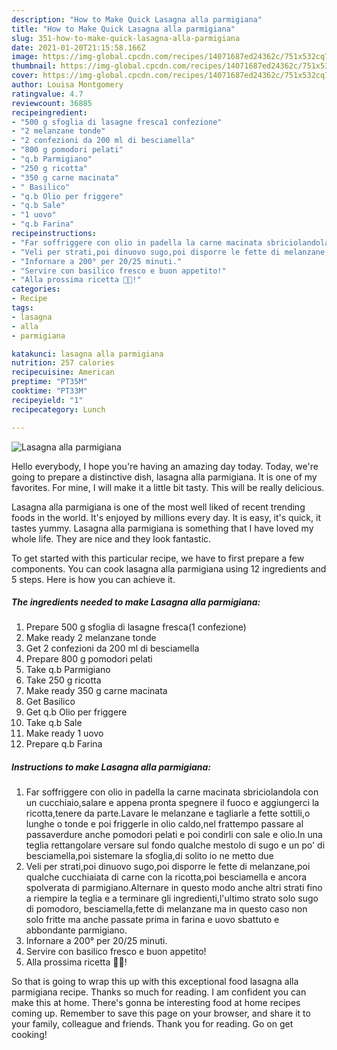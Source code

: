 ```yaml
---
description: "How to Make Quick Lasagna alla parmigiana"
title: "How to Make Quick Lasagna alla parmigiana"
slug: 351-how-to-make-quick-lasagna-alla-parmigiana
date: 2021-01-20T21:15:58.166Z
image: https://img-global.cpcdn.com/recipes/14071687ed24362c/751x532cq70/lasagna-alla-parmigiana-recipe-main-photo.jpg
thumbnail: https://img-global.cpcdn.com/recipes/14071687ed24362c/751x532cq70/lasagna-alla-parmigiana-recipe-main-photo.jpg
cover: https://img-global.cpcdn.com/recipes/14071687ed24362c/751x532cq70/lasagna-alla-parmigiana-recipe-main-photo.jpg
author: Louisa Montgomery
ratingvalue: 4.7
reviewcount: 36885
recipeingredient:
- "500 g sfoglia di lasagne fresca1 confezione"
- "2 melanzane tonde"
- "2 confezioni da 200 ml di besciamella"
- "800 g pomodori pelati"
- "q.b Parmigiano"
- "250 g ricotta"
- "350 g carne macinata"
- " Basilico"
- "q.b Olio per friggere"
- "q.b Sale"
- "1 uovo"
- "q.b Farina"
recipeinstructions:
- "Far soffriggere con olio in padella la carne macinata sbriciolandola con un cucchiaio,salare e appena pronta spegnere il fuoco e aggiungerci la ricotta,tenere da parte.Lavare le melanzane e tagliarle a fette sottili,o lunghe o tonde e poi friggerle in olio caldo,nel frattempo passare al passaverdure anche pomodori pelati e poi condirli con sale e olio.In una teglia rettangolare versare sul fondo qualche mestolo di sugo e un po&#39; di besciamella,poi sistemare la sfoglia,di solito io ne metto due"
- "Veli per strati,poi dinuovo sugo,poi disporre le fette di melanzane,poi qualche cucchiaiata di carne con la ricotta,poi besciamella e ancora spolverata di parmigiano.Alternare in questo modo anche altri strati fino a riempire la teglia e a terminare gli ingredienti,l&#39;ultimo strato solo sugo di pomodoro, besciamella,fette di melanzane ma in questo caso non solo fritte ma anche passate prima in farina e uovo sbattuto e abbondante parmigiano."
- "Infornare a 200° per 20/25 minuti."
- "Servire con basilico fresco e buon appetito!"
- "Alla prossima ricetta 👩‍🍳!"
categories:
- Recipe
tags:
- lasagna
- alla
- parmigiana

katakunci: lasagna alla parmigiana 
nutrition: 257 calories
recipecuisine: American
preptime: "PT35M"
cooktime: "PT33M"
recipeyield: "1"
recipecategory: Lunch

---
```



![Lasagna alla parmigiana](https://img-global.cpcdn.com/recipes/14071687ed24362c/751x532cq70/lasagna-alla-parmigiana-recipe-main-photo.jpg)

Hello everybody, I hope you're having an amazing day today. Today, we're going to prepare a distinctive dish, lasagna alla parmigiana. It is one of my favorites. For mine, I will make it a little bit tasty. This will be really delicious.

Lasagna alla parmigiana is one of the most well liked of recent trending foods in the world. It's enjoyed by millions every day. It is easy, it's quick, it tastes yummy. Lasagna alla parmigiana is something that I have loved my whole life. They are nice and they look fantastic.




To get started with this particular recipe, we have to first prepare a few components. You can cook lasagna alla parmigiana using 12 ingredients and 5 steps. Here is how you can achieve it.

<!--inarticleads1-->

##### The ingredients needed to make Lasagna alla parmigiana:

1. Prepare 500 g sfoglia di lasagne fresca(1 confezione)
1. Make ready 2 melanzane tonde
1. Get 2 confezioni da 200 ml di besciamella
1. Prepare 800 g pomodori pelati
1. Take q.b Parmigiano
1. Take 250 g ricotta
1. Make ready 350 g carne macinata
1. Get  Basilico
1. Get q.b Olio per friggere
1. Take q.b Sale
1. Make ready 1 uovo
1. Prepare q.b Farina




<!--inarticleads2-->

##### Instructions to make Lasagna alla parmigiana:

1. Far soffriggere con olio in padella la carne macinata sbriciolandola con un cucchiaio,salare e appena pronta spegnere il fuoco e aggiungerci la ricotta,tenere da parte.Lavare le melanzane e tagliarle a fette sottili,o lunghe o tonde e poi friggerle in olio caldo,nel frattempo passare al passaverdure anche pomodori pelati e poi condirli con sale e olio.In una teglia rettangolare versare sul fondo qualche mestolo di sugo e un po&#39; di besciamella,poi sistemare la sfoglia,di solito io ne metto due
1. Veli per strati,poi dinuovo sugo,poi disporre le fette di melanzane,poi qualche cucchiaiata di carne con la ricotta,poi besciamella e ancora spolverata di parmigiano.Alternare in questo modo anche altri strati fino a riempire la teglia e a terminare gli ingredienti,l&#39;ultimo strato solo sugo di pomodoro, besciamella,fette di melanzane ma in questo caso non solo fritte ma anche passate prima in farina e uovo sbattuto e abbondante parmigiano.
1. Infornare a 200° per 20/25 minuti.
1. Servire con basilico fresco e buon appetito!
1. Alla prossima ricetta 👩‍🍳!




So that is going to wrap this up with this exceptional food lasagna alla parmigiana recipe. Thanks so much for reading. I am confident you can make this at home. There's gonna be interesting food at home recipes coming up. Remember to save this page on your browser, and share it to your family, colleague and friends. Thank you for reading. Go on get cooking!

